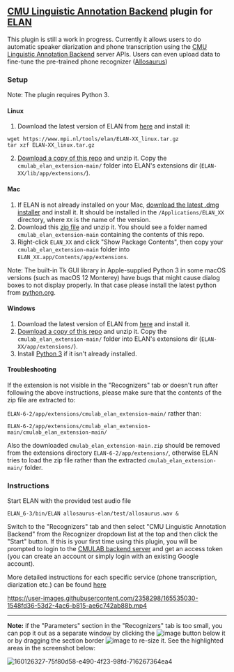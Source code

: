 ## [CMU Linguistic Annotation Backend](https://github.com/neulab/cmulab/) plugin for [ELAN](https://archive.mpi.nl/tla/elan)

This plugin is still a work in progress. Currently it allows users to do automatic speaker diarization and phone transcription using the [CMU Linguistic Annotation Backend](https://github.com/neulab/cmulab/) server APIs. Users can even upload data to fine-tune the pre-trained phone recognizer ([Allosaurus](https://github.com/xinjli/allosaurus))


### Setup

Note: The plugin requires Python 3.

#### Linux

1. Download the latest version of ELAN from [here](https://archive.mpi.nl/tla/elan/download) and install it:
```
wget https://www.mpi.nl/tools/elan/ELAN-XX_linux.tar.gz
tar xzf ELAN-XX_linux.tar.gz
```

2. [Download a copy of this repo](https://github.com/zaidsheikh/cmulab_elan_extension/archive/refs/heads/main.zip) and unzip it. Copy the `cmulab_elan_extension-main/` folder into ELAN's extensions dir (`ELAN-XX/lib/app/extensions/`).

#### Mac

1. If ELAN is not already installed on your Mac, [download the latest .dmg installer](https://archive.mpi.nl/tla/elan/download) and install it. It should be installed in the `/Applications/ELAN_XX` directory, where `XX` is the name of the version.
2. Download this [zip file](https://github.com/zaidsheikh/cmulab_elan_extension/archive/refs/heads/main.zip) and unzip it. You should see a folder named `cmulab_elan_extension-main` containing the contents of this repo.
3. Right-click `ELAN_XX` and click "Show Package Contents", then copy your `cmulab_elan_extension-main` folder into `ELAN_XX.app/Contents/app/extensions`.

Note: The built-in Tk GUI library in Apple-supplied Python 3 in some macOS versions (such as macOS 12 Monterey) have bugs that might cause dialog boxes to not display properly. In that case please install the latest python from [python.org](https://www.python.org/downloads/).


#### Windows

1. Download the latest version of ELAN from [here](https://archive.mpi.nl/tla/elan/download) and install it.
2. [Download a copy of this repo](https://github.com/zaidsheikh/cmulab_elan_extension/archive/refs/heads/main.zip) and unzip it. Copy the `cmulab_elan_extension-main/` folder into ELAN's extensions dir (`ELAN-XX/app/extensions/`).
3. Install [Python 3](https://www.python.org/downloads/) if it isn't already installed.

#### Troubleshooting

If the extension is not visible in the "Recognizers" tab or doesn't run after following the above instructions, please make sure that the contents of the zip file are extracted to:

`ELAN-6-2/app/extensions/cmulab_elan_extension-main/` rather than:

`ELAN-6-2/app/extensions/cmulab_elan_extension-main/cmulab_elan_extension-main/`

Also the downloaded `cmulab_elan_extension-main.zip` should be removed from the extensions directory `ELAN-6-2/app/extensions/`, otherwise ELAN tries to load the zip file rather than the extracted `cmulab_elan_extension-main/` folder.

### Instructions

Start ELAN with the provided test audio file

`ELAN_6-3/bin/ELAN allosaurus-elan/test/allosaurus.wav &`

Switch to the "Recognizers" tab and then select "CMU Linguistic Annotation Backend" from the Recognizer dropdown list at the top and then click the "Start" button.
If this is your first time using this plugin, you will be prompted to login to the [CMULAB backend server](https://github.com/neulab/cmulab) and get an access token (you can create an account or simply login with an existing Google account).

More detailed instructions for each specific service (phone transcription, diarization etc.) can be found [here](cmulab_services.md)

https://user-images.githubusercontent.com/2358298/165535030-1548fd36-53d2-4ac6-b815-ae6c742ab88b.mp4

-----

**Note:** if the "Parameters" section in the "Recognizers" tab is too small, you can pop it out as a separate window by clicking the ![image](https://user-images.githubusercontent.com/2358298/164206178-c3aabfac-bf2f-4eb5-9837-f4623c4c4a69.png)
 button below it or by dragging the section border ![image](https://user-images.githubusercontent.com/2358298/164206629-0e1ce212-4690-4c17-9ee8-060414a9242e.png) to re-size it. See the highlighted areas in the screenshot below:

![160126327-75f80d58-e490-4f23-98fd-716267364ea4](https://user-images.githubusercontent.com/2358298/164206810-e2d973ab-25df-4490-853e-35d3db49afd5.png)
